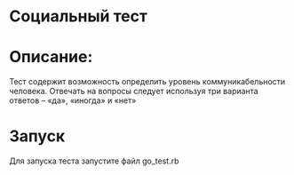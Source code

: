 # Социальный тест
# Описание:
Тест содержит возможность определить уровень коммуникабельности человека. Отвечать на вопросы следует используя три варианта ответов – «да», «иногда» и «нет»
# Запуск
Для запуска теста запустите файл go_test.rb
